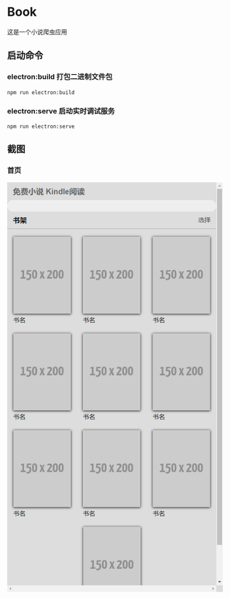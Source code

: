 # Book
这是一个小说爬虫应用

## 启动命令

### electron:build 打包二进制文件包
```
npm run electron:build
```

### electron:serve 启动实时调试服务
```
npm run electron:serve
```

## 截图

### 首页
![](./screenshots/Snipaste_2021-12-30_01-25-11.png)